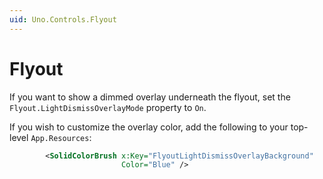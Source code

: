 ```yaml
---
uid: Uno.Controls.Flyout
---
```


# Flyout

If you want to show a dimmed overlay underneath the flyout, set the `Flyout.LightDismissOverlayMode` property to `On`.

If you wish to customize the overlay color, add the following to your top-level `App.Resources`:
```xml
		<SolidColorBrush x:Key="FlyoutLightDismissOverlayBackground"
						 Color="Blue" />
```
